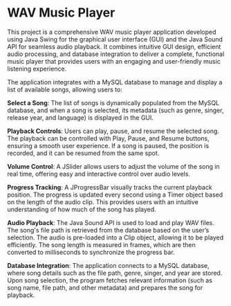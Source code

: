 # **WAV Music Player**

This project is a comprehensive WAV music player application developed using Java Swing for the graphical user interface (GUI) and the Java Sound API for seamless audio playback. It combines intuitive GUI design, efficient audio processing, and database integration to deliver a complete, functional music player that provides users with an engaging and user-friendly music listening experience.

The application integrates with a MySQL database to manage and display a list of available songs, allowing users to:

**Select a Song**: The list of songs is dynamically populated from the MySQL database, and when a song is selected, its metadata (such as genre, singer, release year, and language) is displayed in the GUI.

**Playback Controls**: Users can play, pause, and resume the selected song. The playback can be controlled with Play, Pause, and Resume buttons, ensuring a smooth user experience. If a song is paused, the position is recorded, and it can be resumed from the same spot.

**Volume Control**: A JSlider allows users to adjust the volume of the song in real time, offering easy and interactive control over audio levels.

**Progress Tracking**: A JProgressBar visually tracks the current playback position. The progress is updated every second using a Timer object based on the length of the audio clip. This provides users with an intuitive understanding of how much of the song has played.

**Audio Playback**: The Java Sound API is used to load and play WAV files. The song's file path is retrieved from the database based on the user’s selection. The audio is pre-loaded into a Clip object, allowing it to be played efficiently. The song length is measured in frames, which are then converted to milliseconds to synchronize the progress bar.

**Database Integration**: The application connects to a MySQL database, where song details such as the file path, genre, singer, and year are stored. Upon song selection, the program fetches relevant information (such as song name, file path, and other metadata) and prepares the song for playback.